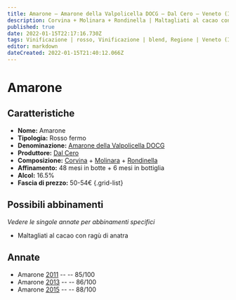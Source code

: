 ```yaml
---
title: Amarone – Amarone della Valpolicella DOCG – Dal Cero – Veneto (IT) – 50-54€ – 3★
description: Corvina + Molinara + Rondinella | Maltagliati al cacao con ragù di anatra
published: true
date: 2022-01-15T22:17:16.730Z
tags: Vinificazione | rosso, Vinificazione | blend, Regione | Veneto (IT), Vinificazione | fermo, Vitigni | Corvina, Prezzi | 50-54€, Vitigni | Rondinella, Vitigni | Molinara, Valutazioni | 3 stelle, Alimento | Pasta - maltagliati, Aromatizzazione | al ragù di anatra
editor: markdown
dateCreated: 2022-01-15T21:40:12.066Z
---
```


# Amarone

## Caratteristiche
- **Nome:** Amarone
- **Tipologia:** Rosso fermo
- **Denominazione:** [Amarone della Valpolicella DOCG](/denominazioni/Italia/Veneto/DOCG/Amarone-della-Valpolicella)
- **Produttore:** [Dal Cero](/produttori/Italia/Veneto/Dal-Cero) 
- **Composizione:** [Corvina](/vitigni/Italia/bacca-nera/corvina) + [Molinara](/vitigni/Italia/bacca-nera/molinara) + [Rondinella](/vitigni/Italia/bacca-nera/rondinella)
- **Affinamento:** 48 mesi in botte + 6 mesi in bottiglia
- **Alcol:** 16.5%
- **Fascia di prezzo:** 50-54€
{.grid-list}

## Possibili abbinamenti
*Vedere le singole annate per abbinamenti specifici*

- Maltagliati al cacao con ragù di anatra

## Annate
- Amarone [2011](vini/Italia/Veneto/Dal-Cero/Amarone/2011) -- <span class="star-3"></span> -- 85/100
- Amarone [2013](vini/Italia/Veneto/Dal-Cero/Amarone/2013) -- <span class="star-3"></span> -- 86/100
- Amarone [2015](vini/Italia/Veneto/Dal-Cero/Amarone/2015) -- <span class="star-3"></span> -- 88/100